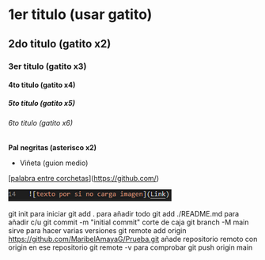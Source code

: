 # 1er titulo (usar gatito)
## 2do titulo (gatito x2)
### 3er titulo (gatito x3)
#### 4to titulo (gatito x4)
##### 5to titulo (gatito x5)
###### 6to titulo (gatito x6)

**Pal negritas (asterisco x2)**

- Viñeta (guion medio)

[[palabra entre corchetas](link)](https://github.com/)

![texto por si no carga imagen](Imagenes\Imagen.png)

git init para iniciar 
git add . para añadir todo
git add ./README.md para añadir c/u
git commit -m "initial commit" corte de caja
git branch -M main sirve para hacer varias versiones
git remote add origin https://github.com/MaribelAmayaG/Prueba.git añade repositorio remoto con origin en ese repositorio
git remote -v para comprobar
git push origin main
